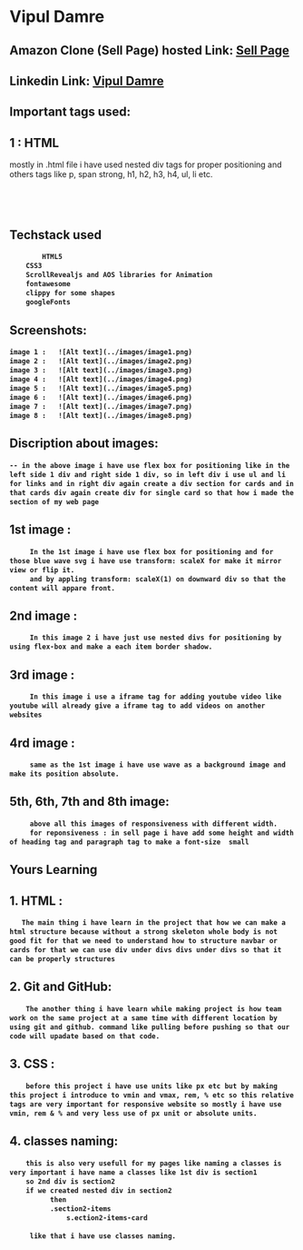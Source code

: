 <!-- Name  -->
# Vipul Damre

## Amazon Clone (Sell Page) hosted Link: [Sell Page](https://alex21c.github.io/AmazonClone/sell/index.html)

## Linkedin Link: [Vipul Damre](https://www.linkedin.com/in/vipul-damre-2237241a7/)


## Important tags used:
  ## 1 : HTML
  mostly in .html file i have used nested div tags for proper positioning and others tags like  p, span strong, h1, h2, h3, h4, ul, li etc.
  <p>
  <span>
  <strong>
  <h1><h2><h3><h4>
  <div>
  <img>

  ## Techstack used 
		    HTML5
        CSS3
        ScrollRevealjs and AOS libraries for Animation
        fontawesome
        clippy for some shapes
        googleFonts

##  Screenshots:

    image 1 : 	![Alt text](../images/image1.png)
    image 2 :   ![Alt text](../images/image2.png)
    image 3 :   ![Alt text](../images/image3.png)
    image 4 :   ![Alt text](../images/image4.png)
    image 5 :   ![Alt text](../images/image5.png) 
    image 6 :   ![Alt text](../images/image6.png) 
    image 7 :   ![Alt text](../images/image7.png) 
    image 8 :   ![Alt text](../images/image8.png)



  ## Discription about images: 

    -- in the above image i have use flex box for positioning like in the left side 1 div and right side 1 div, so in left div i use ul and li for links and in right div again create a div section for cards and in that cards div again create div for single card so that how i made the section of my web page

  ## 1st image : 
         In the 1st image i have use flex box for positioning and for those blue wave svg i have use transform: scaleX for make it mirror view or flip it.
         and by appling transform: scaleX(1) on downward div so that the content will appare front.

  ##  2nd image : 
         In this image 2 i have just use nested divs for positioning by using flex-box and make a each item border shadow.


  ##  3rd image : 
         In this image i use a iframe tag for adding youtube video like youtube will already give a iframe tag to add videos on another websites

 ##   4rd image : 
         same as the 1st image i have use wave as a background image and make its position absolute.

##     5th, 6th, 7th and 8th image:
         above all this images of responsiveness with different width.
         for reponsiveness : in sell page i have add some height and width of heading tag and paragraph tag to make a font-size  small



##   Yours Learning 

 ## 1.  HTML :
       The main thing i have learn in the project that how we can make a html structure because without a strong skeleton whole body is not good fit for that we need to understand how to structure navbar or cards for that we can use div under divs divs under divs so that it can be properly structures

##  2.  Git and GitHub:
        The another thing i have learn while making project is how team work on the same project at a same time with different location by using git and github. command like pulling before pushing so that our code will upadate based on that code.

##  3.  CSS :
        before this project i have use units like px etc but by making this project i introduce to vmin and vmax, rem, % etc so this relative tags are very important for responsive website so mostly i have use vmin, rem & % and very less use of px unit or absolute units.

##  4. classes naming: 
        this is also very usefull for my pages like naming a classes is very important i have name a classes like 1st div is section1
        so 2nd div is section2
        if we created nested div in section2
              then
              .section2-items
                  s.ection2-items-card

         like that i have use classes naming.
